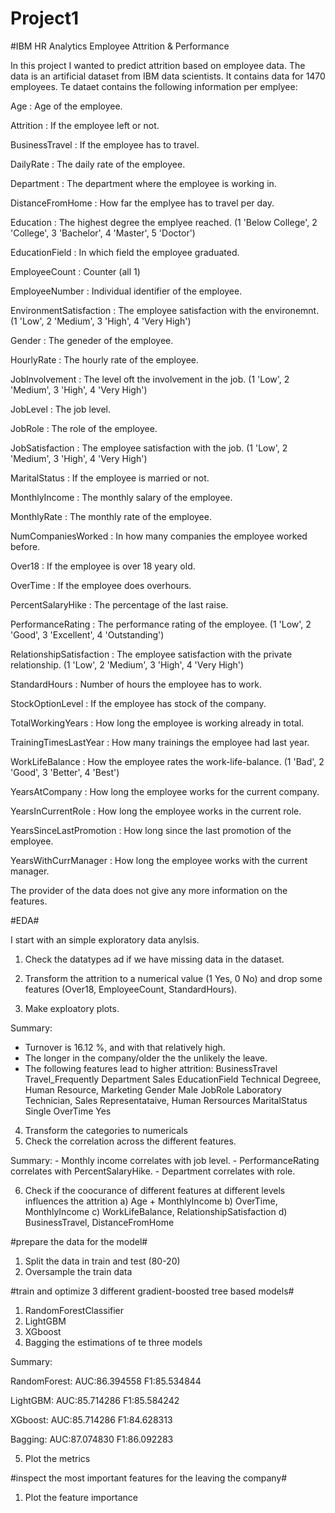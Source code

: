 # Project1

#IBM HR Analytics Employee Attrition & Performance

In this project I wanted to predict attrition based on employee data.
The data is an artificial dataset from IBM data scientists. It contains data for 1470 employees. Te dataet contains the following information per emplyee:

Age                         : Age of the employee.

Attrition                   : If the employee left or not. 

BusinessTravel              : If the employee has to travel. 

DailyRate                   : The daily rate of the employee.

Department                  : The department where the employee is working in.

DistanceFromHome            : How far the emplyee has to travel per day.

Education                   : The highest degree the emplyee reached. (1 'Below College', 2 'College', 3 'Bachelor', 4 'Master', 5 
'Doctor')

EducationField              : In which field the employee graduated.

EmployeeCount               : Counter (all 1)

EmployeeNumber              : Individual identifier of the employee.

EnvironmentSatisfaction     : The employee satisfaction with the environemnt. (1 'Low', 2 'Medium', 3 'High', 4 'Very High')

Gender                      : The geneder of the employee.

HourlyRate                  : The hourly rate of the employee.

JobInvolvement              : The level oft the involvement in the job. (1 'Low', 2 'Medium', 3 'High', 4 'Very High')

JobLevel                    : The job level.

JobRole                     : The role of the employee.

JobSatisfaction             : The employee satisfaction with the job. (1 'Low', 2 'Medium', 3 'High', 4 'Very High')

MaritalStatus               : If the employee is married or not.

MonthlyIncome               : The monthly salary of the employee.

MonthlyRate                 : The monthly rate of the employee.

NumCompaniesWorked          : In how many companies the employee worked before.

Over18                      : If the employee is over 18 yeary old.

OverTime                    : If the employee does overhours.

PercentSalaryHike           : The percentage of the last raise.

PerformanceRating           : The performance rating of the employee. (1 'Low', 2 'Good', 3 'Excellent', 4 'Outstanding')


RelationshipSatisfaction    : The employee satisfaction with the private relationship. (1 'Low', 2 'Medium', 3 'High', 4 'Very High')

StandardHours               : Number of hours the employee has to work.

StockOptionLevel            : If the employee has stock of the company.

TotalWorkingYears           : How long the employee is working already in total.

TrainingTimesLastYear       : How many trainings the employee had last year.

WorkLifeBalance             : How the employee rates the work-life-balance. (1 'Bad', 2 'Good', 3 'Better', 4 'Best')

YearsAtCompany              : How long the employee works for the current company.

YearsInCurrentRole          : How long the employee works in the current role.

YearsSinceLastPromotion     : How long since the last promotion of the employee.

YearsWithCurrManager        : How long the employee works with the current manager.


The provider of the data does not give any more information on the features.


#EDA#

I start with an simple exploratory data anylsis.

1. Check the datatypes ad if we have missing data in the dataset.

2. Transform the attrition to a numerical value (1 Yes, 0 No) and drop some features (Over18, EmployeeCount, StandardHours).

3. Make exploatory plots.

Summary:
- Turnover is 16.12 %, and with that relatively high.
- The longer in the company/older the the unlikely the leave.
- The following features lead to higher attrition:
	BusinessTravel              Travel_Frequently
	Department                  Sales
	EducationField              Technical Degreee, Human Resource, Marketing
	Gender                      Male
	JobRole                     Laboratory Technician, Sales Representataive, Human Rersources
	MaritalStatus               Single
	OverTime                    Yes

4. Transform the categories to numericals
5. Check the correlation across the different features.

Summary: 
	- Monthly income correlates with job level.
	- PerformanceRating correlates with PercentSalaryHike.
	- Department correlates with role.

6. Check if the coocurance of different features at different levels influences the attrition
	a) Age + MonthlyIncome
	b) OverTime, MonthlyIncome
	c) WorkLifeBalance, RelationshipSatisfaction
	d) BusinessTravel, DistanceFromHome




#prepare the data for the model#

1. Split the data in train and test (80-20)
2. Oversample the train data




#train and optimize 3 different gradient-boosted tree based models#

1. RandomForestClassifier
2. LightGBM
3. XGboost
4. Bagging the estimations of te three models

Summary:

RandomForest:	AUC:86.394558 F1:85.534844

LightGBM:	AUC:85.714286 F1:85.584242

XGboost:	AUC:85.714286 F1:84.628313

Bagging: 	AUC:87.074830 F1:86.092283

5. Plot the metrics



#inspect the most important features for the leaving the company#

1. Plot the feature importance

